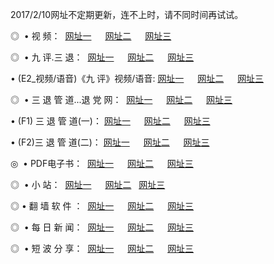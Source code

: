 2017/2/10网址不定期更新，连不上时，请不同时间再试试。
<p>◎   • 视 频： 
<a href="http://the.themoosebarn.com/tv/" target="_blank">网址一</a> 　 
<a href="http://the.themoosebarn.com/9018.html" target="_blank">网址二</a> 　 
<a href="http://the.themoosebarn.com/9449.html" target="_blank">网址三</a></p>
<p>◎   • 九 评.三 退：  
<a href="http://the.themoosebarn.com/tt/" target="_blank">网址一</a> 　 
<a href="http://the.themoosebarn.com/v2/" target="_blank">网址二</a> 　 
<a href="http://the.themoosebarn.com/t/" target="_blank">网址三</a> 　</p>
<p>  • (E2_视频/语音)《九 评》视频/语音: 
<a href="http://the.themoosebarn.com/7738.html" target="_blank">网址一</a> 　 
<a href="http://the.themoosebarn.com/7614.html" target="_blank">网址二</a> 　 
<a href="http://the.themoosebarn.com/7633.html" target="_blank">网址三</a></p>
<p>◎   • 三 退 管 道...退 党 网：  
<a href="http://the.themoosebarn.com/go/8/" target="_blank">网址一</a> 　 
<a href="http://the.themoosebarn.com/go/8/" target="_blank">网址二</a> 　 
<a href="http://the.themoosebarn.com/go/8/" target="_blank">网址三</a></p>
<p>  • (F1) 三 退 管 道(一)： 
<a href="http://the.themoosebarn.com/dd/" target="_blank">网址一</a> 　 
<a href="http://the.themoosebarn.com/dd/" target="_blank">网址二</a> 　 
<a href="http://the.themoosebarn.com/dd/" target="_blank">网址三</a></p>
<p>  • (F2)三 退 管 道(二)： 
<a href="http://the.themoosebarn.com/d/" target="_blank">网址一</a> 　 
<a href="http://the.themoosebarn.com/d/" target="_blank">网址二</a> 　 
<a href="http://the.themoosebarn.com/d/" target="_blank">网址三</a></p>
<p>◎   • PDF电子书：  
<a href="http://the.themoosebarn.com/p/" target="_blank">网址一</a> 　 
<a href="http://the.themoosebarn.com/p/" target="_blank">网址二</a> 　 
<a href="http://the.themoosebarn.com/p/" target="_blank">网址三</a></p>
<p>◎ </span>  •  小 站：  
<a href="http://the.themoosebarn.com/" target="_blank">网址一</a> 　 
<a href="http://the.themoosebarn.com/" target="_blank">网址二</a>   
<a href="http://the.themoosebarn.com/" target="_blank">网址三</a></p>
<p>◎  • 翻 墙 软 件 ：  
<a href="http://the.themoosebarn.com/ff/" target="_blank">网址一</a> 　 
<a href="http://the.themoosebarn.com/ff/" target="_blank">网址二</a> 　 
<a href="http://the.themoosebarn.com/ff/" target="_blank">网址三</a></p>
<p>◎ </span>  • 每 日 新 闻：  
<a href="http://the.themoosebarn.com/day/" target="_blank">网址一</a> 　 
<a href="http://the.themoosebarn.com/day/" target="_blank">网址二</a> 　 
<a href="http://the.themoosebarn.com/day/" target="_blank">网址三</a></p>
<p>◎ </span>  • 短 波 分 享：  
<a href="http://the.themoosebarn.com/h/" target="_blank">网址一</a> 　 
<a href="http://the.themoosebarn.com/h/" target="_blank">网址二</a> 　 
<a href="http://the.themoosebarn.com/h/" target="_blank">网址三</a></p>
